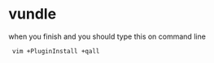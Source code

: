 # vundle

when you finish and you should type this on command line
```
 vim +PluginInstall +qall
```
